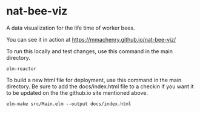 # nat-bee-viz
A data visualization for the life time of worker bees.

You can see it in action at https://mmachenry.github.io/nat-bee-viz/

To run this locally and test changes, use this command in the main directory.

    elm-reactor

To build a new html file for deployment, use this command in the main
directory. Be sure to add the docs/index.html file to a checkin if you want it
to be updated on the the github.io site mentioned above.

    elm-make src/Main.elm --output docs/index.html
